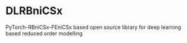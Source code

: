 # DLRBniCSx

PyTorch-RBniCSx-FEniCSx based open source library for deep learning
based reduced order modelling
